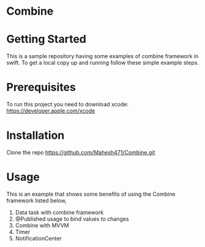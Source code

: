 # Combine

# Getting Started
This is a sample repository having some examples of combine framework in swift. To get a local copy up and running follow these simple example steps.

# Prerequisites
To run this project you need to 
download xcode: https://developer.apple.com/xcode

# Installation

Clone the repo
https://github.com/Mahesh471/Combine.git

# Usage
This is an example that shows some benefits of using the Combine framework listed below,
1. Data task with combine framework
2. @Published usage to bind values to changes
3. Combine with MVVM
4. Timer
5. NotificationCenter
